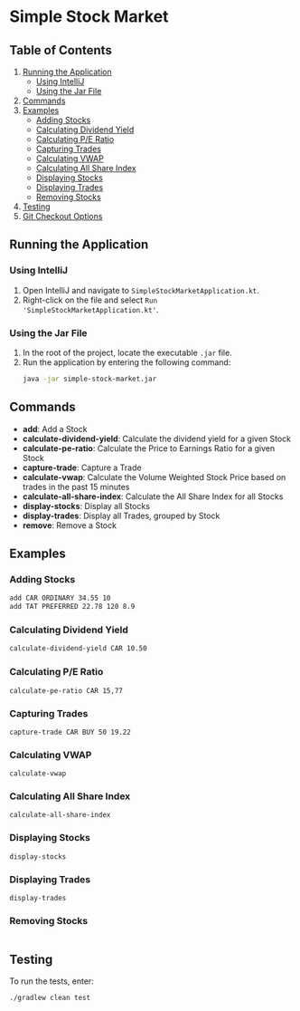 # Simple Stock Market

## Table of Contents
1. [Running the Application](#running-the-application)
   - [Using IntelliJ](#using-intellij)
   - [Using the Jar File](#using-the-jar-file)
2. [Commands](#commands)
3. [Examples](#examples)
   - [Adding Stocks](#adding-stocks)
   - [Calculating Dividend Yield](#calculating-dividend-yield)
   - [Calculating P/E Ratio](#calculating-pe-ratio)
   - [Capturing Trades](#capturing-trades)
   - [Calculating VWAP](#calculating-vwap)
   - [Calculating All Share Index](#calculating-all-share-index)
   - [Displaying Stocks](#displaying-stocks)
   - [Displaying Trades](#displaying-trades)
   - [Removing Stocks](#removing-stocks)
4. [Testing](#testing)
5. [Git Checkout Options](#git-checkout-options)

## Running the Application

### Using IntelliJ
1. Open IntelliJ and navigate to `SimpleStockMarketApplication.kt`.
2. Right-click on the file and select `Run 'SimpleStockMarketApplication.kt'`.

### Using the Jar File
1. In the root of the project, locate the executable `.jar` file.
2. Run the application by entering the following command:
   ```sh
   java -jar simple-stock-market.jar
   

## Commands

- **add**: Add a Stock
- **calculate-dividend-yield**: Calculate the dividend yield for a given Stock
- **calculate-pe-ratio**: Calculate the Price to Earnings Ratio for a given Stock
- **capture-trade**: Capture a Trade
- **calculate-vwap**: Calculate the Volume Weighted Stock Price based on trades in the past 15 minutes
- **calculate-all-share-index**: Calculate the All Share Index for all Stocks
- **display-stocks**: Display all Stocks
- **display-trades**: Display all Trades, grouped by Stock
- **remove**: Remove a Stock

## Examples

### Adding Stocks
```sh
add CAR ORDINARY 34.55 10
add TAT PREFERRED 22.78 120 8.9
````

### Calculating Dividend Yield
```sh
calculate-dividend-yield CAR 10.50
````

### Calculating P/E Ratio
```shell
calculate-pe-ratio CAR 15,77
```

### Capturing Trades
```shell
capture-trade CAR BUY 50 19.22
```
### Calculating VWAP
```shell
calculate-vwap
```
### Calculating All Share Index
```shell
calculate-all-share-index
```
### Displaying Stocks
```shell
display-stocks
```
### Displaying Trades
```shell
display-trades
```

### Removing Stocks
```shell

```

## Testing
To run the tests, enter: 
```shell
./gradlew clean test
```
